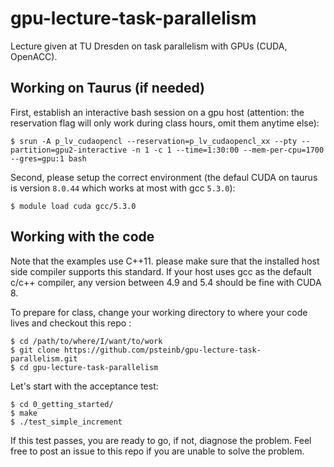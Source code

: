 # gpu-lecture-task-parallelism

Lecture given at TU Dresden on task parallelism with GPUs (CUDA, OpenACC).

## Working on Taurus (if needed)

First, establish an interactive bash session on a gpu host (attention: the reservation flag will only work during class hours, omit them anytime else):

```
$ srun -A p_lv_cudaopencl --reservation=p_lv_cudaopencl_xx --pty --partition=gpu2-interactive -n 1 -c 1 --time=1:30:00 --mem-per-cpu=1700 --gres=gpu:1 bash
```

Second, please setup the correct environment (the defaul CUDA on taurus is version `8.0.44` which works at most with gcc `5.3.0`):

```
$ module load cuda gcc/5.3.0 
```

## Working with the code

Note that the examples use C++11. please make sure that the installed host side compiler supports this standard. If your host uses gcc as the default c/c++ compiler, any version between 4.9 and 5.4 should be fine with CUDA 8.

To prepare for class, change your working directory to where your code lives and checkout this repo :

```
$ cd /path/to/where/I/want/to/work
$ git clone https://github.com/psteinb/gpu-lecture-task-parallelism.git
$ cd gpu-lecture-task-parallelism
```

Let's start with the acceptance test:

```
$ cd 0_getting_started/
$ make
$ ./test_simple_increment
```

If this test passes, you are ready to go, if not, diagnose the problem. Feel free to post an issue to this repo if you are unable to solve the problem.
